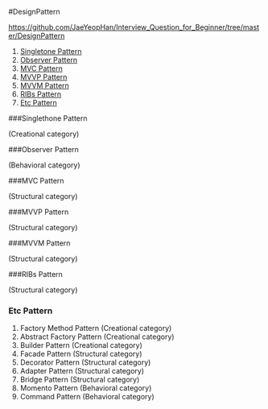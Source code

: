#DesignPattern

  https://github.com/JaeYeopHan/Interview_Question_for_Beginner/tree/master/DesignPattern

1. [Singletone Pattern]()
2. [Observer Pattern]()
3. [MVC Pattern]()
4. [MVVP Pattern]()
5. [MVVM Pattern]()
6. [RIBs Pattern]()
7. [Etc Pattern]()



###Singlethone Pattern

 (Creational category)





###Observer Pattern

(Behavioral category)





###MVC Pattern

(Structural category)





###MVVP Pattern

(Structural category)





###MVVM Pattern

(Structural category)





###RIBs Pattern

(Structural category)





### Etc Pattern

1. Factory Method Pattern (Creational category)
2. Abstract Factory Pattern (Creational category)
3. Builder Pattern (Creational category)
4. Facade Pattern (Structural category)
5. Decorator Pattern (Structural category)
6. Adapter Pattern (Structural category)
7. Bridge Pattern (Structural category)
8. Momento Pattern (Behavioral category)
9. Command Pattern (Behavioral category)